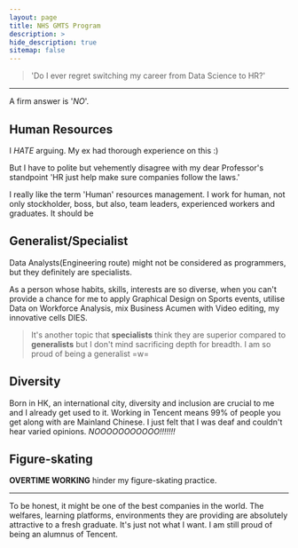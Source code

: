 ```yaml
---
layout: page
title: NHS GMTS Program
description: >
hide_description: true
sitemap: false
---
```


> 'Do I ever regret switching my career from Data Science to HR?'

---

A firm answer is '*NO*'.

## Human Resources
I *HATE* arguing. My ex had thorough experience on this :)

But I have to polite but vehemently disagree with my dear Professor's standpoint 'HR just help make sure companies follow the laws.'

I really like the term 'Human' resources management. I work for human, not only stockholder, boss, but also, team leaders, experienced workers and graduates. It should be 


## Generalist/Specialist
Data Analysts(Engineering route) might not be considered as programmers, but they definitely are specialists. 

As a person whose habits, skills, interests are so diverse, when you can't provide a chance for me to apply Graphical Design on Sports events, utilise Data on Workforce Analysis, mix Business Acumen with Video editing, my innovative cells DIES.

>It's another topic that **specialists** think they are superior compared to **generalists** but I don't mind sacrificing depth for breadth. I am so proud of being a generalist =w=

## Diversity
Born in HK, an international city, diversity and inclusion are crucial to me and I already get used to it. Working in Tencent means 99% of people you get along with are Mainland Chinese. I just felt that I was deaf and couldn't hear varied opinions. *NOOOOOOOOOOO!!!!!!!*

## Figure-skating
**OVERTIME WORKING** hinder my figure-skating practice.



---


To be honest, it might be one of the best companies in the world. The welfares, learning platforms, environments they are providing are absolutely attractive to a fresh graduate. It's just not what I want. I am still proud of being an alumnus of Tencent.
